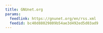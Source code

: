 ```yaml
---
title: GNUnet.org
params:
  feedlink: https://gnunet.org/en/rss.xml
  feedid: bc40d88029809b54ae3d492ed5d03ad9
---
```

